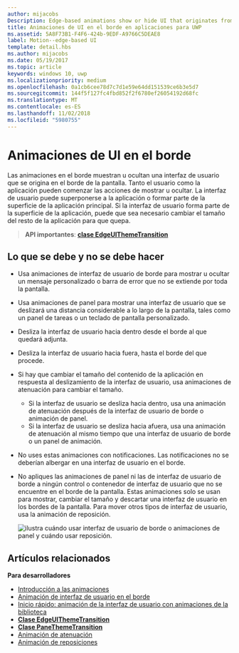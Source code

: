 ```yaml
---
author: mijacobs
Description: Edge-based animations show or hide UI that originates from the edge of the screen.
title: Animaciones de UI en el borde en aplicaciones para UWP
ms.assetid: 5A8F73B1-F4F6-424b-9EDF-A9766C5DEAE8
label: Motion--edge-based UI
template: detail.hbs
ms.author: mijacobs
ms.date: 05/19/2017
ms.topic: article
keywords: windows 10, uwp
ms.localizationpriority: medium
ms.openlocfilehash: 0a1cb6cee78d7c7d1e59e64dd151539ce6b3e5d7
ms.sourcegitcommit: 144f5f127fc4fbd852f2f6780ef26054192d68fc
ms.translationtype: MT
ms.contentlocale: es-ES
ms.lasthandoff: 11/02/2018
ms.locfileid: "5980755"
---
```

# <a name="edge-based-ui-animations"></a>Animaciones de UI en el borde





Las animaciones en el borde muestran u ocultan una interfaz de usuario que se origina en el borde de la pantalla. Tanto el usuario como la aplicación pueden comenzar las acciones de mostrar u ocultar. La interfaz de usuario puede superponerse a la aplicación o formar parte de la superficie de la aplicación principal. Si la interfaz de usuario forma parte de la superficie de la aplicación, puede que sea necesario cambiar el tamaño del resto de la aplicación para que quepa.

> **API importantes**: [**clase EdgeUIThemeTransition**](https://msdn.microsoft.com/library/windows/apps/hh702324)


## <a name="dos-and-donts"></a>Lo que se debe y no se debe hacer


-   Usa animaciones de interfaz de usuario de borde para mostrar u ocultar un mensaje personalizado o barra de error que no se extiende por toda la pantalla.
-   Usa animaciones de panel para mostrar una interfaz de usuario que se deslizará una distancia considerable a lo largo de la pantalla, tales como un panel de tareas o un teclado de pantalla personalizado.
-   Desliza la interfaz de usuario hacia dentro desde el borde al que quedará adjunta.
-   Desliza la interfaz de usuario hacia fuera, hasta el borde del que procede.
-   Si hay que cambiar el tamaño del contenido de la aplicación en respuesta al deslizamiento de la interfaz de usuario, usa animaciones de atenuación para cambiar el tamaño.
    -   Si la interfaz de usuario se desliza hacia dentro, usa una animación de atenuación después de la interfaz de usuario de borde o animación de panel.
    -   Si la interfaz de usuario se desliza hacia afuera, usa una animación de atenuación al mismo tiempo que una interfaz de usuario de borde o un panel de animación.
-   No uses estas animaciones con notificaciones. Las notificaciones no se deberían albergar en una interfaz de usuario en el borde.
-   No apliques las animaciones de panel ni las de interfaz de usuario de borde a ningún control o contenedor de interfaz de usuario que no se encuentre en el borde de la pantalla. Estas animaciones solo se usan para mostrar, cambiar el tamaño y descartar una interfaz de usuario en los bordes de la pantalla. Para mover otros tipos de interfaz de usuario, usa la animación de reposición.

    ![ilustra cuándo usar interfaz de usuario de borde o animaciones de panel y cuándo usar reposición.](images/edgevsreposition.png)

## <a name="related-articles"></a>Artículos relacionados


**Para desarrolladores**
* [Introducción a las animaciones](https://msdn.microsoft.com/library/windows/apps/mt187350)
* [Animación de interfaz de usuario en el borde](https://msdn.microsoft.com/library/windows/apps/xaml/jj649428)
* [Inicio rápido: animación de la interfaz de usuario con animaciones de la biblioteca](https://msdn.microsoft.com/library/windows/apps/xaml/hh452703)
* [**Clase EdgeUIThemeTransition**](https://msdn.microsoft.com/library/windows/apps/hh702324)
* [**Clase PaneThemeTransition**](https://msdn.microsoft.com/library/windows/apps/hh969160)
* [Animación de atenuación](https://msdn.microsoft.com/library/windows/apps/xaml/jj649429)
* [Animación de reposiciones](https://msdn.microsoft.com/library/windows/apps/xaml/jj649434)

 

 




